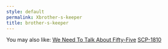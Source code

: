 ```yaml
---
style: default
permalink: Xbrother-s-keeper
title: brother-s-keeper
---
```

You may also like:
[We Need To Talk About Fifty-Five](http://scp-wiki.net/we-need-to-talk-about-fifty-five)
[SCP-1810](http://scp-wiki.net/scp-1810)